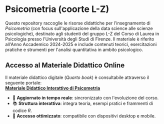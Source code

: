 # Psicometria (coorte L-Z)

Questo repository raccoglie le risorse didattiche per l'insegnamento di *Psicometria* (con focus sull'applicazione della data science alle scienze psicologiche), destinato agli studenti del gruppo L-Z del Corso di Laurea in Psicologia presso l'Università degli Studi di Firenze. Il materiale è riferito all'Anno Accademico 2024-2025 e include contenuti teorici, esercitazioni pratiche e strumenti per l'analisi quantitativa in ambito psicologico.  

## Accesso al Materiale Didattico Online  

Il materiale didattico digitale (*Quarto book*) è consultabile attraverso il seguente portale:  
**[Materiale Didattico Interattivo di Psicometria](https://ccaudek.github.io/psicometria-r/)**  

- 🔄 **Aggiornato in tempo reale**: sincronizzato con l'evoluzione del corso.  
- 📚 **Struttura interattiva**: integra teoria, esempi pratici e frammenti di codice *R*.  
- 📱 **Accesso ottimizzato**: compatibile con dispositivi desktop e mobile.  

